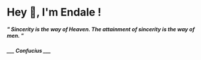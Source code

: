 <h1 title="head"> Hey 👋, I'm Endale !</h1>

**<h5><i>" Sincerity is the way of Heaven. The attainment of sincerity is the way of men. "</i></h5>**

*<b>___ Confucius ___</b>*
